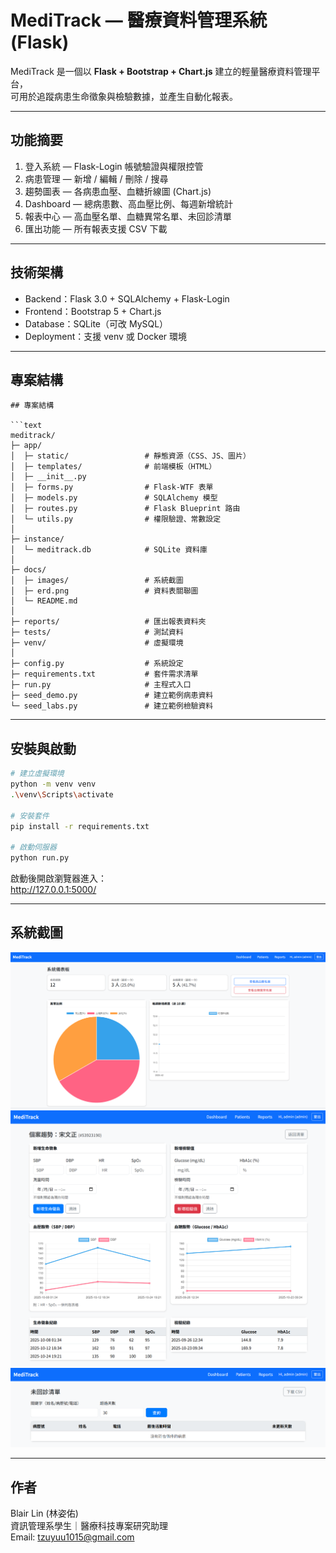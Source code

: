 # MediTrack — 醫療資料管理系統 (Flask)

MediTrack 是一個以 **Flask + Bootstrap + Chart.js** 建立的輕量醫療資料管理平台，  
可用於追蹤病患生命徵象與檢驗數據，並產生自動化報表。

---

## 功能摘要

1. 登入系統 — Flask-Login 帳號驗證與權限控管  
2. 病患管理 — 新增 / 編輯 / 刪除 / 搜尋  
3. 趨勢圖表 — 各病患血壓、血糖折線圖 (Chart.js)  
4. Dashboard — 總病患數、高血壓比例、每週新增統計  
5. 報表中心 — 高血壓名單、血糖異常名單、未回診清單  
6. 匯出功能 — 所有報表支援 CSV 下載  

---

## 技術架構

- Backend：Flask 3.0 + SQLAlchemy + Flask-Login  
- Frontend：Bootstrap 5 + Chart.js  
- Database：SQLite（可改 MySQL）  
- Deployment：支援 venv 或 Docker 環境  

---

## 專案結構

```text
## 專案結構

```text
meditrack/
├─ app/
│  ├─ static/                 # 靜態資源（CSS、JS、圖片）
│  ├─ templates/              # 前端模板（HTML）
│  ├─ __init__.py
│  ├─ forms.py                # Flask-WTF 表單
│  ├─ models.py               # SQLAlchemy 模型
│  ├─ routes.py               # Flask Blueprint 路由
│  └─ utils.py                # 權限驗證、常數設定
│
├─ instance/
│  └─ meditrack.db            # SQLite 資料庫
│
├─ docs/
│  ├─ images/                 # 系統截圖
│  ├─ erd.png                 # 資料表關聯圖
│  └─ README.md
│
├─ reports/                   # 匯出報表資料夾
├─ tests/                     # 測試資料
├─ venv/                      # 虛擬環境
│
├─ config.py                  # 系統設定
├─ requirements.txt           # 套件需求清單
├─ run.py                     # 主程式入口
├─ seed_demo.py               # 建立範例病患資料
└─ seed_labs.py               # 建立範例檢驗資料

```

---

## 安裝與啟動

```bash
# 建立虛擬環境
python -m venv venv
.\venv\Scripts\activate

# 安裝套件
pip install -r requirements.txt

# 啟動伺服器
python run.py
```

啟動後開啟瀏覽器進入：  
http://127.0.0.1:5000/

---

## 系統截圖

![Dashboard](images/dashboard.png)
![個案趨勢頁](images/patient-trend.png)
![未回診清單](images/report-overdue.png)

---

## 作者

Blair Lin (林姿佑)  
資訊管理系學生｜醫療科技專案研究助理  
Email: tzuyuu1015@gmail.com
